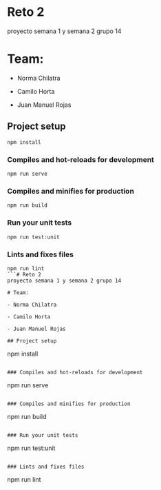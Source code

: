 # Reto 2
proyecto semana 1 y semana 2 grupo 14

# Team:

- Norma Chilatra

- Camilo Horta

- Juan Manuel Rojas

## Project setup
```
npm install
```

### Compiles and hot-reloads for development
```
npm run serve
```

### Compiles and minifies for production
```
npm run build
```

### Run your unit tests
```
npm run test:unit
```

### Lints and fixes files
```
npm run lint
```# Reto 2
proyecto semana 1 y semana 2 grupo 14

# Team:

- Norma Chilatra

- Camilo Horta

- Juan Manuel Rojas

## Project setup
```
npm install
```

### Compiles and hot-reloads for development
```
npm run serve
```

### Compiles and minifies for production
```
npm run build
```

### Run your unit tests
```
npm run test:unit
```

### Lints and fixes files
```
npm run lint
```
